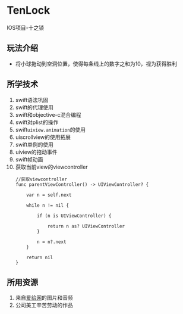 # TenLock
IOS项目-十之锁
## 玩法介绍
- 将小球拖动到空洞位置，使得每条线上的数字之和为10，视为获得胜利
## 所学技术
1. swift语法巩固
2. swift的代理使用
3. swift和objective-c混合编程
4. swift对plist的操作
5. swift`uiview.animation`的使用
6. uiscrollview的使用拓展
7. swift单例的使用
8. uiview的拖动事件
9. swift帧动画
10. 获取当前view的viewcontroller
    ```objc
    //获取viewcontroller
    func parentViewController() -> UIViewController? {
        
        var n = self.next
        
        while n != nil {
            
            if (n is UIViewController) {
                
                return n as? UIViewController
            }
            
            n = n?.next
        }
        
        return nil
    }
    ```

## 所用资源
1. 来自[爱给网](http://www.aigei.com/)的图片和音频
2. 公司美工辛苦劳动的作品
